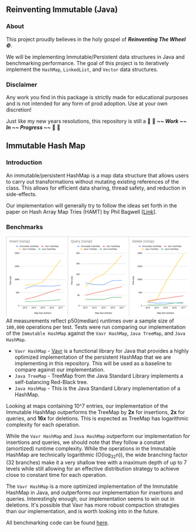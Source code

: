 ## Reinventing Immutable (Java)
### About
This project proudly believes in the holy gospel of **_Reinventing The Wheel ©_**. 

We will be implementing Immutable/Persistent data structures in Java and benchmarking performance. The goal of this 
project is to iteratively implement the `HashMap`, `LinkedList`, and `Vector` data structures. 

### Disclaimer
Any work you find in this package is strictly made for educational purposes and is not intended for any form 
of prod adoption. Use at your own discretion! 

Just like my new years resolutions, this repository is still a 🚨 🚨 **~~ _Work ~~ In ~~ Progress_ ~~** 🚨 🚨

## Immutable Hash Map
### Introduction
An immutable/persistent HashMap is a map data structure that allows users to carry out transformations without mutating 
existing references of the class. This allows for efficient data sharing, thread safety, and reduction in 
side-effects. 

Our implementation will generally try to follow the ideas set forth in the paper on Hash Array Map Tries 
(HAMT) by Phil Bagwell [[Link](https://lampwww.epfl.ch/papers/idealhashtrees.pdf)]. 

### Benchmarks
![benchmarks.png](src/test/resources/benchmarks.png)
All measurements reflect p50(median) runtimes over a sample size of `100,000` operations per test. Tests were run 
comparing our implementation of the `Immutable HashMap` against the `Vavr HashMap`, `Java TreeMap`, and `Java HashMap`.



- `Vavr HashMap` - [Vavr](https://vavr.io/) is a functional library for Java that provides a highly optimized implementation of the 
persistent HashMap that we are implementing in this repository. This will be used as a baseline to compare against our 
implementation.
- `Java TreeMap` - TreeMap from the Java Standard Library implements a self-balancing Red-Black tree.
- `Java HashMap` - This is the Java Standard Library implementation of a HashMap.

Looking at maps containing 10^7 entries, our implementation of the Immutable HashMap outperforms the TreeMap by **2x** for 
insertions, **2x** for queries, and **16x** for deletions. This is expected as TreeMap has logarithmic complexity for 
each operation.

While the `Vavr HashMap` and `Java HashMap` outperform our implementation for insertions and queries, we should note 
that they follow a constant (amortized) runtime complexity. While the operations in the Immutable HashMap are 
technically logarithmic (O(log<sub>32</sub>n)), the wide branching factor (32 branches) make it a very shallow tree 
with a maximum depth of up to 7 levels while still allowing for an effective distribution strategy to achieve close to 
constant time for each operation.

The `Vavr HashMap` is a more optimized implementation of the Immutable HashMap in Java, and outperforms our
implementation for insertions and queries. Interestingly enough, our implementation seems to win out in deletions. 
It's possible that Vavr has more robust compaction strategies than our implementation, and is worth looking into in 
the future. 

All benchmarking code can be found [here](src/test/java/benchmarks/map).
